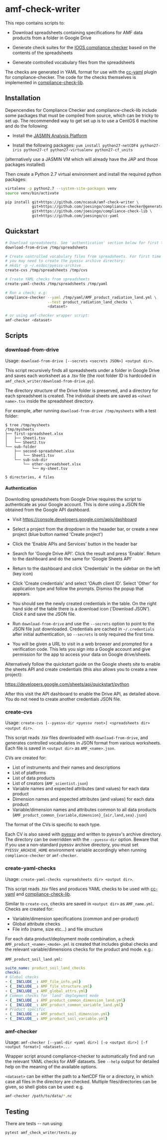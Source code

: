 # amf-check-writer

This repo contains scripts to:

* Download spreadsheets containing specifications for AMF data products from a
  folder in Google Drive

* Generate check suites for the [IOOS compliance
  checker](https://github.com/ioos/compliance-checker) based on the contents of
  the spreadsheets

* Generate controlled vocabulary files from the spreadsheets

The checks are generated in YAML format for use with the
[cc-yaml](https://github.com/joesingo/cc-yaml) plugin for compliance-checker.
The code for the checks themselves is implemented in
[compliance-check-lib](https://github.com/cedadev/compliance-check-lib).

## Installation

Depencendies for Compliance Checker and compliance-check-lib include some
packages that must be compiled from source, which can be tricky to set up. The
recommended way to get set up is to use a CentOS 6 machine and do the
following:

* Install the [JASMIN Analysis
  Platform](https://github.com/cedadev/jasmin_scivm/wiki/Installation#64-bit-centos-6x)

* Install the following packages: `yum install python27-netCDF4 python27-iris
  python27-cf python27-virtualenv python27-cf_units`

(alternatively use a JASMIN VM which will already have the JAP and those
packages installed)

Then create a Python 2.7 virtual environment and install the required python
packages:

```bash
virtalenv -p python2.7 --system-site-packages venv
source venv/bin/activate

pip install git+https://github.com/ncasuk/amf-check-writer \
            git+https://github.com/joesingo/compliance-checker@generator-plugins \
            git+https://github.com/joesingo/compliance-check-lib \
            git+https://github.com/joesingo/cc-yaml
```

## Quickstart

```bash
# Download spreadsheets. See 'authentication' section below for first time usage
download-from-drive /tmp/spreadsheets

# Create controlled vocabulary files from spreadsheets. For first time usage
# you may need to create the pyessv archive directory:
# mkdir -p ~/.esdoc/pyessv-archive
create-cvs /tmp/spreadsheets /tmp/cvs

# Create YAML checks from spreadsheets
create-yaml-checks /tmp/spreadsheets /tmp/yaml

# Run a check; e.g:
compliance-checker --yaml /tmp/yaml/AMF_product_radiation_land.yml \
                   --test product_radiation_land_checks \
                   <dataset>

# or using amf-checker wrapper script:
amf-checker <dataset>
```

## Scripts

### download-from-drive

Usage: `download-from-drive [--secrets <secrets JSON>] <output dir>`.

This script recursively finds all spreadsheets under a folder in Google Drive
and saves each worksheet as a .tsv file (the root folder ID is hardcoded in
`amf_check_writer/download-from-drive.py`).

The directory structure of the Drive folder is preserved, and a directory for
each spreadsheet is created. The individual sheets are saved as
`<sheet name>.tsv` inside the spreadsheet directory.

For example, after running `download-from-drive /tmp/mysheets` with
a test folder:

```
$ tree /tmp/mysheets
/tmp/mysheets
├── first-spreadsheet.xlsx
│   ├── Sheet1.tsv
│   └── Sheet2.tsv
└── sub-folder
    ├── second-spreadsheet.xlsx
    │   └── Sheet1.tsv
    └── sub-sub-dir
        └── other-spreadsheet.xlsx
            └── my-sheet.tsv

5 directories, 4 files
```

#### Authentication

Downloding spreadsheets from Google Drive requires the script to authenticate
as your Google account. This is done using a JSON file obtained from the
Google API dashboard.

* Visit https://console.developers.google.com/apis/dashboard

* Select a project from the dropdown in the heaader bar, or create a new
  project (blue button named 'Create project')

* Click the 'Enable APIs and Services' button in the header bar

* Search for 'Google Drive API'. Click the result and press 'Enable'. Return to
  the dashboard and do the same for 'Google Sheets API'

* Return to the dashboard and click 'Credentials' in the sidebar on the left
  (key icon)

* Click 'Create credentials' and select 'OAuth client ID'. Select 'Other' for
  application type and follow the prompts. Dismiss the popup that appears.

* You should see the newly created credentials in the table. On the right hand
  side of the table there is a download icon ('Download JSON'). Click it and
  save the JSON file.

* Run `download-from-drive` and use the `--secrets` option to point to the JSON
  file just downloaded. Credentials are cached in `~/.credentials` after
  initial authentication, so `--secrets` is only required the first time.

* You will be given a URL to visit in a web browser and prompted for a
  verification code. This lets you sign into a Google account and give
  permission for the app to access your data on Google drive/sheets.

Alternatively follow the quickstart guide on the Google sheets site to enable
the sheets API and create credentials (this also allows you to create a new
project):

https://developers.google.com/sheets/api/quickstart/python

After this visit the API dashboard to enable the Drive API, as detailed above.
You do not need to create another credentials JSON file.

### create-cvs

Usage: `create-cvs [--pyessv-dir <pyessv root>] <spreadsheets dir> <output dir>`.

This script reads .tsv files downloaded with `download-from-drive`, and
generates controlled vocabularies in JSON format from various worksheets. Each
file is saved in `<output dir>` as `AMF_<name>.json`.

CVs are created for:

* List of instruments and their names and descriptions
* List of platforms
* List of data products
* List of creators (`AMF_scientist.json`)
* Variable names and expected attributes (and values) for each data product
* Dimension names and expected attributes (and values) for each data product
* Variable/dimension names and attributes common to all data products
  (`AMF_product_common_{variable,dimension}_{air,land,sea}.json`)

The format of the CVs is specific to each type.

Each CV is also saved with [pyessv](https://github.com/ES-DOC/pyessv) and
written to pyessv's archive directory. The directory can be overridden with the
`--pyessv-dir` option. Beware that if you use a non-standard pyessv archive
directory, you must set `PYESSV_ARCHIVE_HOME` environment variable accordingly
when running `compliance-checker` or `amf-checker`.

### create-yaml-checks

Usage: `create-yaml-checks <spreadsheets dir> <output dir>`.

This script reads .tsv files and produces YAML checks to be used with
[cc-yaml](https://github.com/joesingo/cc-yaml) and
[compliance-check-lib](https://github.com/cedadev/compliance-check-lib).

Similar to `create-cvs`, checks are saved in `<output dir>` as `AMF_name.yml`.
Checks are created for:

* Variable/dimension specifications (common and per-product)
* Global attribute checks
* File info (name, size etc...) and file structure

For each data product/deployment mode combination, a check
`AMF_product_<name>_<mode>.yml` is created that includes global checks and the relevant
variable/dimensions checks for the product and mode. e.g.:

`AMF_product_soil_land.yml`:
```yaml
suite_name: product_soil_land_checks
checks:
# Global checks
- {__INCLUDE__: AMF_file_info.yml}
- {__INCLUDE__: AMF_file_structure.yml}
- {__INCLUDE__: AMF_global_attrs.yml}
# Common checks for 'land' deployment mode
- {__INCLUDE__: AMF_product_common_dimension_land.yml}
- {__INCLUDE__: AMF_product_common_variable_land.yml}
# Product specific
- {__INCLUDE__: AMF_product_soil_dimension.yml}
- {__INCLUDE__: AMF_product_soil_variable.yml}
```

### amf-checker

Usage: `amf-checker [--yaml-dir <yaml dir>] [-o <output dir>] [-f <output format>] <dataset>...`

Wrapper script around compliance-checker to automatically find and run the
relevant YAML checks for AMF datasets. See `--help` output for detailed help on
the meaning of the available options.

`<dataset>` can be either the path to a NetCDF file or a directory, in which
case all files in the directory are checked. Multiple files/directories can be
given, so shell globs can be used: e.g.

```bash
amf-checker /path/to/data/*.nc
```

## Testing

There are tests -- run using:

```
pytest amf_check_writer/tests.py
```
